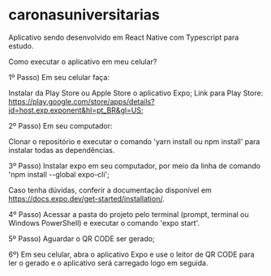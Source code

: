 # caronasuniversitarias

Aplicativo sendo desenvolvido em React Native com Typescript para estudo.

Como executar o aplicativo em meu celular?

1º Passo) Em seu celular faça:

Instalar da Play Store ou Apple Store o aplicativo Expo;
Link para Play Store: https://play.google.com/store/apps/details?id=host.exp.exponent&hl=pt_BR&gl=US;

2º Passo) Em seu computador:

Clonar o repositório e executar o comando 'yarn install ou npm install' para instalar todas as dependências.

3º Passo) Instalar expo em seu computador, por meio da linha de comando 'npm install --global expo-cli';

Caso tenha dúvidas, conferir a documentação disponível em https://docs.expo.dev/get-started/installation/.

4º Passo) Acessar a pasta do projeto pelo terminal (prompt, terminal ou Windows PowerShell) e executar o comando 'expo start'.

5º Passo) Aguardar o QR CODE ser gerado;

6º) Em seu celular, abra o aplicativo Expo e use o leitor de QR CODE para ler o gerado e o aplicativo será carregado logo em seguida.
